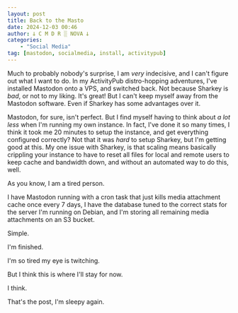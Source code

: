 ```yaml
---
layout: post
title: Back to the Masto
date: 2024-12-03 00:46
author: 𐕣 C M D R ░ NOVA 𐕣
categories:
    - "Social Media"
tag: [mastodon, socialmedia, install, activitypub]
---
```

Much to probably nobody's surprise, I am *very* indecisive, and I can't figure out what I want to do. In my ActivityPub distro-hopping adventures, I've installed Mastodon onto a VPS, and switched back. Not because Sharkey is *bad*, or not to my liking. It's great! But I can't keep myself away from the Mastodon software. Even if Sharkey has some advantages over it.

Mastodon, for sure, isn't perfect. But I find myself having to think about *a lot less* when I'm running my own instance. In fact, I've done it so many times, I think it took me 20 minutes to setup the instance, and get everything configured correctly? Not that it was *hard* to setup Sharkey, but I'm getting good at this. My one issue with Sharkey, is that scaling means basically crippling your instance to have to reset all files for local and remote users to keep cache and bandwidth down, and without an automated way to do this, well. 

As you know, I am a tired person.

I have Mastodon running with a cron task that just kills media attachment cache once every 7 days, I have the database tuned to the correct stats for the server I'm running on Debian, and I'm storing all remaining media attachments on an S3 bucket.

Simple.

I'm finished.

I'm so tired my eye is twitching.

But I think this is where I'll stay for now.

I think.

That's the post, I'm sleepy again.
